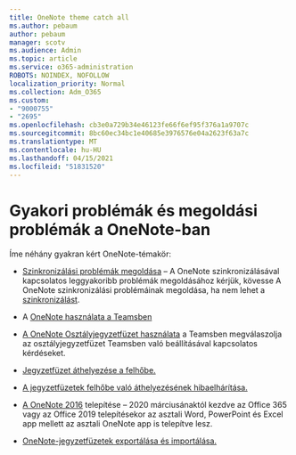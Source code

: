 ```yaml
---
title: OneNote theme catch all
ms.author: pebaum
author: pebaum
manager: scotv
ms.audience: Admin
ms.topic: article
ms.service: o365-administration
ROBOTS: NOINDEX, NOFOLLOW
localization_priority: Normal
ms.collection: Adm_O365
ms.custom:
- "9000755"
- "2695"
ms.openlocfilehash: cb3e0a729b34e46123fe66f6ef95f376a1a9707c
ms.sourcegitcommit: 8bc60ec34bc1e40685e3976576e04a2623f63a7c
ms.translationtype: MT
ms.contentlocale: hu-HU
ms.lasthandoff: 04/15/2021
ms.locfileid: "51831520"
---
```

# <a name="common-issues-and-resolutions-with-onenote"></a>Gyakori problémák és megoldási problémák a OneNote-ban

Íme néhány gyakran kért OneNote-témakör:

- [Szinkronizálási problémák megoldása](https://support.office.com/article/299495ef-66d1-448f-90c1-b785a6968d45) – A OneNote szinkronizálásával kapcsolatos leggyakoribb problémák megoldásához kérjük, kövesse A OneNote szinkronizálási problémáinak megoldása, ha nem lehet a [szinkronizálást](https://support.office.com/article/Fix-issues-when-you-can-t-sync-OneNote-299495ef-66d1-448f-90c1-b785a6968d45).

- A [OneNote használata a Teamsben](https://support.microsoft.com/office/0ec78cc3-ba3b-4279-a88e-aa40af9865c2) 

- [A OneNote Osztályjegyzetfüzet használata](https://support.office.com/article/bd77f11f-27cd-4d41-bfbd-2b11799f1440) a Teamsben megválaszolja az osztályjegyzetfüzet Teamsben való beállításával kapcsolatos kérdéseket.

- [Jegyzetfüzet áthelyezése a felhőbe.](https://support.office.com/article/d5c28b91-7b9c-45be-8f0c-529bdbba019a)

- [A jegyzetfüzetek felhőbe való áthelyezésének hibaelhárítása.](https://support.office.com/article/70528107-11dc-4f3f-b695-b150059dfd78)

- [A OneNote 2016](https://support.office.com/article/c08068d8-b517-4464-9ff2-132cb9c45c08) telepítése – 2020 márciusánaktól kezdve az Office 365 vagy az Office 2019 telepítésekor az asztali Word, PowerPoint és Excel app mellett az asztali OneNote app is telepítve lesz.

- [OneNote-jegyzetfüzetek exportálása és importálása.](https://support.office.com/article/a4b60da5-8f33-464e-b1ba-b95ce540f309)
